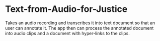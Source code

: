 # Text-from-Audio-for-Justice
Takes an audio recording and transcribes it into text document so that an user can annotate it.  The app then can process the annotated document into audio clips and a document with hyper-links to the clips.
